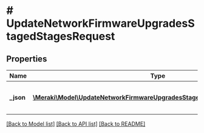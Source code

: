 # # UpdateNetworkFirmwareUpgradesStagedStagesRequest

## Properties

Name | Type | Description | Notes
------------ | ------------- | ------------- | -------------
**_json** | [**\Meraki\Model\UpdateNetworkFirmwareUpgradesStagedStagesRequestJsonInner[]**](UpdateNetworkFirmwareUpgradesStagedStagesRequestJsonInner.md) | Array of Staged Upgrade Groups | [optional]

[[Back to Model list]](../../README.md#models) [[Back to API list]](../../README.md#endpoints) [[Back to README]](../../README.md)
